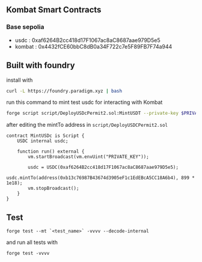 ## Kombat Smart Contracts

### Base sepolia

- usdc : 0xaf6264B2cc418d17F1067ac8aC8687aae979D5e5
- kombat : 0x4432fCE60bbC8dB0a34F722c7e5F89FB7F74a944

## Built with foundry

install with

```bash
curl -L https://foundry.paradigm.xyz | bash
```

run this command to mint test usdc for interacting with Kombat

```bash
forge script script/DeployUSDcPermit2.sol:MintUSDT --private-key $PRIVATE_KEY --broadcast --rpc-url $BASE_SEPOLIA_URL --slow -vvvvv
```

after editing the mintTo address in `script/DeployUSDCPermit2.sol`

```solidity
contract MintUSDc is Script {
    USDC internal usdc;

    function run() external {
        vm.startBroadcast(vm.envUint("PRIVATE_KEY"));

        usdc = USDC(0xaf6264B2cc418d17F1067ac8aC8687aae979D5e5);
        usdc.mintTo(address(0xb13c76987B43674d3905eF1c1EdEBcA5CC18A6b4), 899 * 1e18);
        vm.stopBroadcast();
    }
}
```

## Test

```
forge test --mt `<test_name>` -vvvv --decode-internal
```

and run all tests with

```
forge test -vvvv
```
